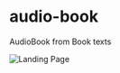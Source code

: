 # audio-book
AudioBook from Book texts

![Landing Page]("https://github.com/smartworld-dm/audio-book/screenshot.png")